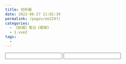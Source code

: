 ```yaml
---
title: 侦听器
date: 2022-06-27 11:01:39
permalink: /pages/ee2297/
categories:
  - 《前端》笔记《框架》
  - 1.vue2
tags:
  - 
---
```

<!DOCTYPE html>
<html lang="en">

<head>
  <meta charset="UTF-8" />
  <meta http-equiv="X-UA-Compatible" content="IE=edge" />
  <meta name="viewport" content="width=device-width, initial-scale=1.0" />
  <title>Document</title>
</head>

<body>
  <!-- 知识点：侦听器
    作用：监听 data 中的数据，当 data 中的数据发送变化时触发
    使用步骤：在 watch 对象中定义侦听器
    语法：数据名(newVal, oldVal) {}
      newVal：变化后的新值    oldVal：变化前的旧值
    应用场景：表单验证
  -->
  <div id="app">
    <input type="text" v-model="username" />
    <input type="text" v-model="info.username" />
  </div>

  <script src="sucai/vue-2.6.12.js"></script>
  <script src="sucai/jquery-v3.6.0.js"></script>

  <script>
    const vm = new Vue({
      el: '#app',
      data: {
        username: 'admin',
        info: {
          username: 'zhangsan',
        },
      },

      // watch：定义侦听器
      watch: {
        // // 格式一：函数
        // // 特性：
        // // 1、页面加载后，不会 自动触发
        // // 2、无法 侦听对象中的属性
        // username(newVal, oldVal) {
        //   console.log('变化后的新值：' + newVal + ' 变化前的旧值：' + oldVal);

        //   // 不能请求空的参数，会报错，所以要加判断
        //   if (newVal === '') return

        //   // 调用 jQuery 中的 Ajax 发起请求，判断 newVal 是否被占用
        //   $.get('https://www.escook.cn/api/finduser/' + newVal, function (result) {
        //     console.log(result)
        //   })

        // },

        // 格式二：对象
        // 特性：
        // 1、页面加载后，会 自动触发
        // 2、侦听对象中的某个属性（深度侦听）
        // immediate：自动触发侦听器。 true：是    false（默认）：否

        // deep：是否开启深度侦听。  true：开启    false（默认）：不开启
        // 应用场景：监听对象中 多个 属性

        username: {
          handler(newVal, oldVal) {
            $.get('https://www.escook.cn/api/finduser/' + newVal, function (result) {
              console.log(result)
            })
          },
          immediate: true,
        },

        // info: {
        //     handler(newVal, oldVal) {
        //         console.log(newVal.username);
        //     },
        //     deep: true
        // },

        // 深度侦听 简写：
        'info.username': {
          handler(newVal, oldVal) {
            console.log(newVal)
          },
        },

        // info.监听的属性
        // 应用场景：监听对象中 单个 属性
        /*
          data() {
            return {
              info: { username: 'admin', password: '' },
            }
          },
          watch: {
            'info.username': {
              async handler(newVal, oldVal) {
                const { data: res } = await axios.get('https://www.escook.cn/api/finduser/$(newVal}')
                console.log(res)
              }
            }
          }
        */
      },
    })
  </script>
</body>

</html>

<!-- 例子：检测当前输入的用户名是否可用
  
  import axios from 'axios'
  export default {
    data() {
      return { username: '' }
    },
    watch: {
      async username(newVal, oldVal) {
        const { data: res } = await axios.get('https://www.escook.cn/api/finduser/${newVal}')
        console.log(res)
      }
    }
  }

-->